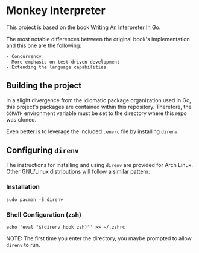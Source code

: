 # Monkey Interpreter

This project is based on the book
[Writing An Interpreter In Go](https://interpreterbook.com/).

The most notable differences between the original book's implementation and this
one are the following:

    - Concurrency
    - More emphasis on test-driven development
    - Extending the language capabilities

## Building the project

In a slight divergence from the idiomatic package organization used in Go, this
project's packages are contained within this repository. Therefore, the `GOPATH`
environment variable must be set to the directory where this repo was cloned.

Even better is to leverage the included `.envrc` file by installing `direnv`.

## Configuring `direnv`

The instructions for installing and using `direnv` are provided for Arch Linux.
Other GNU/Linux distributions will follow a similar pattern:

### Installation

    sudo pacman -S direnv

### Shell Configuration (zsh)

    echo 'eval "$(direnv hook zsh)"' >> ~/.zshrc

NOTE: The first time you enter the directory, you maybe prompted to allow
`direnv` to run.
